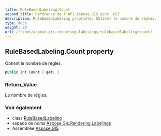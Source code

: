```yaml
---
title: RuleBasedLabeling.Count
second_title: Référence de l'API Aspose.GIS pour .NET
description: RuleBasedLabeling propriété. Obtient le nombre de règles.
type: docs
weight: 20
url: /fr/net/aspose.gis.rendering.labelings/rulebasedlabeling/count/
---
```

## RuleBasedLabeling.Count property

Obtient le nombre de règles.

```csharp
public int Count { get; }
```

### Return_Value

Le nombre de règles.

### Voir également

* class [RuleBasedLabeling](../)
* espace de noms [Aspose.Gis.Rendering.Labelings](../../rulebasedlabeling/)
* Assemblée [Aspose.GIS](../../../)


